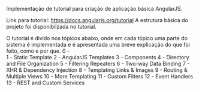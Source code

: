 Implementação de tutorial para criação de aplicação básica AngularJS.

Link para tutorial: https://docs.angularjs.org/tutorial
A estrutura básica do projeto foi disponibilzada no tutorial.

O tutorial é divido nos tópicos abaixo, onde em cada tópico uma parte do sistema é implementada e é apresentada uma breve explicação do que foi feito, como e por que.
0 -  
1 - Static Template
2 - AngularJS Templates
3 - Components
4 - Directory and File Organization
5 - Filtering Repeaters
6 - Two-way Data Binding
7 - XHR & Dependency Injection
8 - Templating Links & Images
9 - Routing & Multiple Views
10 - More Templating
11 - Custom Filters
12 - Event Handlers
13 - REST and Custom Services
